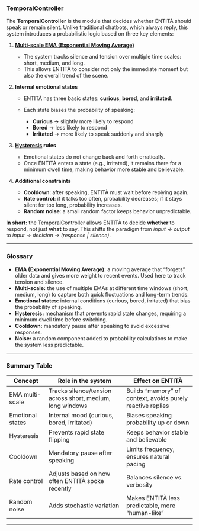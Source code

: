 ### TemporalController

The **TemporalController** is the module that decides whether ENTITÀ should speak or remain silent. Unlike traditional chatbots, which always reply, this system introduces a probabilistic logic based on three key elements:

1. **[Multi-scale EMA (Exponential Moving Average)](https://www.bing.com/search?q=what+is+ema+in+data&FORM=QSRE3)**

   * The system tracks silence and tension over multiple time scales: short, medium, and long.
   * This allows ENTITÀ to consider not only the immediate moment but also the overall trend of the scene.

2. **Internal emotional states**

   * ENTITÀ has three basic states: **curious**, **bored**, and **irritated**.
   * Each state biases the probability of speaking:

     * **Curious** → slightly more likely to respond
     * **Bored** → less likely to respond
     * **Irritated** → more likely to speak suddenly and sharply

3. **[Hysteresis](https://www.bing.com/search?qs=CT&pq=Hysteresis+&sk=CSYN1&sc=11-11&q=hysteresis+definition&cvid=ac75d3a66349444ba8fbbcd34b8c2e4e&gs_lcrp=EgRlZGdlKgYIARAAGEAyBggAEEUYOTIGCAEQABhAMgYIAhAAGEAyBggDEAAYQDIGCAQQABhAMgYIBRAAGEAyBggGEAAYQDIGCAcQABhAMgYICBAAGEDSAQgyNDAzajBqOagCALACAA&FORM=ANAB01&PC=U531) rules**

   * Emotional states do not change back and forth erratically.
   * Once ENTITÀ enters a state (e.g., irritated), it remains there for a minimum dwell time, making behavior more stable and believable.

4. **Additional constraints**

   * **Cooldown**: after speaking, ENTITÀ must wait before replying again.
   * **Rate control**: if it talks too often, probability decreases; if it stays silent for too long, probability increases.
   * **Random noise**: a small random factor keeps behavior unpredictable.

**In short:** the TemporalController allows ENTITÀ to decide **whether** to respond, not just **what** to say. This shifts the paradigm from *input → output* to *input → decision → (response | silence)*.

---

### Glossary

* **EMA (Exponential Moving Average):** a moving average that “forgets” older data and gives more weight to recent events. Used here to track tension and silence.
* **Multi-scale:** the use of multiple EMAs at different time windows (short, medium, long) to capture both quick fluctuations and long-term trends.
* **Emotional states:** internal conditions (curious, bored, irritated) that bias the probability of speaking.
* **Hysteresis:** mechanism that prevents rapid state changes, requiring a minimum dwell time before switching.
* **Cooldown:** mandatory pause after speaking to avoid excessive responses.
* **Noise:** a random component added to probability calculations to make the system less predictable.

---

### Summary Table

| **Concept**      | **Role in the system**                                    | **Effect on ENTITÀ**                                       |
| ---------------- | --------------------------------------------------------- | ---------------------------------------------------------- |
| EMA multi-scale  | Tracks silence/tension across short, medium, long windows | Builds “memory” of context, avoids purely reactive replies |
| Emotional states | Internal mood (curious, bored, irritated)                 | Biases speaking probability up or down                     |
| Hysteresis       | Prevents rapid state flipping                             | Keeps behavior stable and believable                       |
| Cooldown         | Mandatory pause after speaking                            | Limits frequency, ensures natural pacing                   |
| Rate control     | Adjusts based on how often ENTITÀ spoke recently          | Balances silence vs. verbosity                             |
| Random noise     | Adds stochastic variation                                 | Makes ENTITÀ less predictable, more “human-like”           |

---

